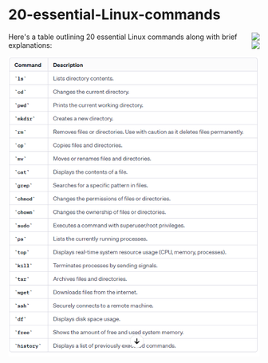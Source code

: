 # 20-essential-Linux-commands
<img align="right" src="https://visitor-badge.laobi.icu/badge?page_id=noetovar5.noetovar5"/>
Here's a table outlining 20 essential Linux commands along with brief explanations:
<img align="right" src="https://visitor-badge.laobi.icu/badge?page_id=noetovar5.20-essential-Linux-commands"/>


<p align="center">
  <a href="https://skillicons.dev">
    <img src="https://github.com/noetovar5/20-essential-Linux-commands/blob/main/20%20linux%20commands%20you%20must%20know.png?raw=true" />
  </a>
</p>
